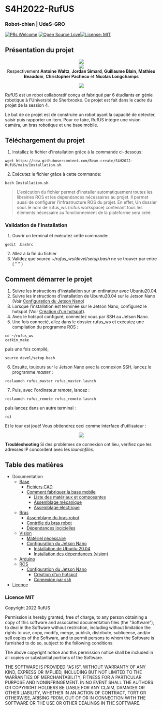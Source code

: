 

# S4H2022-RufUS

### Robot-chien | UdeS-GRO
[![PRs Welcome](https://img.shields.io/badge/PRs-welcome-brightgreen.svg?style=flat-square)](http://makeapullrequest.com) [![Open Source Love](https://badges.frapsoft.com/os/v1/open-source.svg?v=103)](https://github.com/ellerbrock/open-source-badges/)[![License: MIT](https://img.shields.io/badge/License-MIT-yellow.svg)](https://opensource.org/licenses/MIT)

## Présentation du projet
<p align="center">
    	<img src="https://user-images.githubusercontent.com/54538310/163730728-76d62d03-951f-4c52-9c64-2c97f2e0f997.jpg" />
    	<br>
    	<img src="https://user-images.githubusercontent.com/54538310/163886041-4ef157aa-282a-4b21-9bb6-5ed436bbb83b.jpg" />
	<br>
	<a>Respectivement <strong>Antoine Waltz</strong>, <strong>Jordan Simard</strong>, <strong>Guillaume Blain</strong>, <strong>Mathieu Beaudoin</strong>, <strong>Christopher Pacheco</strong> et <strong>Nicolas Longchamps</strong></a>
</p>


<p align="center">
	<img src="https://user-images.githubusercontent.com/72104945/163909638-844c3a96-6343-4c8e-993d-094754346119.gif" />
	<br>
</p>

RufUS est un robot collaboratif conçu et fabriqué par 6 étudiants en génie robotique à l'Université de Sherbrooke. Ce projet est fait dans le cadre du projet de la session 4.

Le but de ce projet est de construire un robot ayant la capacité de détecter, saisir puis rapporter un item. Pour ce faire, RufUS intègre une vision caméra, un bras robotique et une base mobile.


## Téléchargement du projet
1. Installez le fichier d'installation grâce à la commande ci-dessous:
 ```
 wget https://raw.githubusercontent.com/Beam-create/S4H2022-RufUS/main/Installation.sh
 ```
2. Exécutez le fichier grâce à cette commande:
 ```
 bash Installation.sh
 ```

> L'exécution du fichier permet d'installer automatiquement toutes les librairies ROS et les dépendances nécessaires au projet. Il permet aussi de configurer l'infrastructure ROS du projet. En effet, Un dossier sous le nom de rufus_ws (rufus workspace) contenant tous les éléments nécessaire au fonctionnement de la plateforme sera créé.
### Validation de l'installation
1. Ouvrir un terminal et exécutez cette commande:
```
gedit .bashrc
```
2. Allez à la fin du fichier
3. Validez que *source ~/rufus_ws/devel/setup.bash* ne se trouver par entre ( " " )
## Comment démarrer le projet
1. Suivre les instructions d'installation sur un ordinateur avec Ubuntu20.04.
2. Suivre les instructions d'installation de Ubuntu20.04 sur le Jetson Nano (Voir [Configuration du Jetson Nano](/VISION#configuration-du-jetson-nano))
3. Lorsque l'installation est terminée sur le Jetson Nano, configurez le hotspot (Voir [Création d'un hotspot](/ROS#création-dun-hotspot)).
4. Avec le hotspot configuré, connectez vous par SSH au Jetson Nano.
5. Une fois connecté, allez dans le dossier rufus_ws et exécutez une compilation du programme ROS :
```
cd ~/rufus_ws     
catkin_make
```
puis une fois compilé,
```
source devel/setup.bash
```
6. Ensuite, toujours sur le Jetson Nano avec la connexion SSH, lancez le programme *master* :
```
roslaunch rufus_master rufus_master.launch
```
7. Puis, avec l'ordinateur *remote*, lancez :
```
roslaunch rufus_remote rufus_remote.launch
```
puis lancez dans un autre terminal :
```
rqt
```
Et le tour est joué! Vous obtiendrez ceci comme interface d'utilisateur :
<p align="center">
	<img src="https://user-images.githubusercontent.com/72104945/163908906-e3e4f1bb-6b4d-405b-af46-de2bc4a09aba.gif" />
	<br>
</p>

**Troubleshooting**
Si des problèmes de connexion ont lieu, vérifiez que les adresses IP concordent avec les *launchfiles*.

## Table des matières
* Documentation
	* [Base](/FABRICATION/BASE#s4h2022-rufusbase)
		* [Fichiers CAD](/FABRICATION/BASE#fichers-cad)
		* [Comment fabriquer la base mobile](/FABRICATION/BASE#comment-fabriquer-la-base-mobile) 
			* [Liste des matériaux et composantes](/FABRICATION/BASE#liste-des-matériaux-et-composantes)
			* [Assemblage mécanique](/FABRICATION/BASE#assemblage-mécanique)
			* [Assemblage électrique](/FABRICATION/BASE#assemblage-électrique)
	* [Bras](/BRAS.md)
		* [Assemblage du bras robot](/BRAS.md#assemblage-du-bras-robot)
		* [Contrôle du bras robot](/BRAS.md#contrôle-du-bras-robot)
		* [Dépendances logicielles](/BRAS.md#dépendances-logicielles)
	* [Vision](/VISION#s4h2022-rufusvision)
		* [Matériel nécessaire](/VISION#matériel-nécessaire)
		* [Configuration du Jetson Nano](/VISION#configuration-du-jetson-nano)
			* [Installation de Ubuntu 20.04](/VISION#installation-de-ubuntu-2004)
			* [Installation des dépendances (vision)](/VISION#installation-des-dépendances)  
	* [Arduino](/ARDUINO#s4h2022-rufusarduino)
	* [ROS](/ROS#s4h2022-rufusros)
		* [Configuration du Jetson Nano](/ROS#configuartion-du-jetson-nano) 
			* [Création d'un hotspot](/ROS#création-dun-hotspot)
			* [Connexion par ssh](/ROS#connexion-au-jetson-nano-par-ssh) 
* [Licence](https://github.com/Beam-create/S4H2022-RufUS/blob/main/README.md#licence-mit)


### Licence MIT
Copyright 2022 RufUS

Permission is hereby granted, free of charge, to any person obtaining a copy of this software and associated documentation files (the "Software"), to deal in the Software without restriction, including without limitation the rights to use, copy, modify, merge, publish, distribute, sublicense, and/or sell copies of the Software, and to permit persons to whom the Software is furnished to do so, subject to the following conditions:

The above copyright notice and this permission notice shall be included in all copies or substantial portions of the Software.

THE SOFTWARE IS PROVIDED "AS IS", WITHOUT WARRANTY OF ANY KIND, EXPRESS OR IMPLIED, INCLUDING BUT NOT LIMITED TO THE WARRANTIES OF MERCHANTABILITY, FITNESS FOR A PARTICULAR PURPOSE AND NONINFRINGEMENT. IN NO EVENT SHALL THE AUTHORS OR COPYRIGHT HOLDERS BE LIABLE FOR ANY CLAIM, DAMAGES OR OTHER LIABILITY, WHETHER IN AN ACTION OF CONTRACT, TORT OR OTHERWISE, ARISING FROM, OUT OF OR IN CONNECTION WITH THE SOFTWARE OR THE USE OR OTHER DEALINGS IN THE SOFTWARE.
